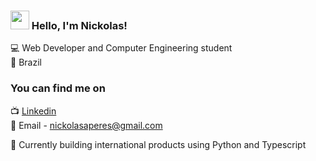 ### <img src="https://media.giphy.com/media/hvRJCLFzcasrR4ia7z/giphy.gif" width="30px"> Hello, I'm Nickolas!

💻 Web Developer and Computer Engineering student <br>
🏡 Brazil

### You can find me on

📺 [Linkedin](https://www.linkedin.com/in/nickolasaperes/) <br>
💬 Email - nickolasaperes@gmail.com <br>

🌱 Currently building international products using Python and Typescript
